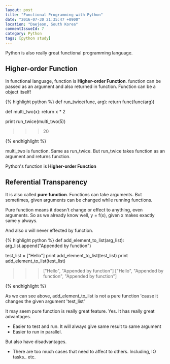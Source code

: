 ```yaml
---
layout: post
title: "Functional Programming with Python"
date: "2016-07-30 21:35:47 +0900"
location: "Daejeon, South Korea"
commentIssueId: 7
category: Python
tags: [python study]
---
```


Python is also really great functional programming language.

<h2> Higher-order Function </h2>

In functional language, function is <b>Higher-order Function</b>. function can be passed as an argument and also returned in function. Function can be a object itself!

{% highlight python %}
def run_twice(func, arg):
    return func(func(arg))

def multi_two(x):
	return x * 2

print run_twice(multi_two(5))
>>>20

{% endhighlight %}

multi_two is function. Same as run_twice. But run_twice takes function as an argument and returns function.

Python's function is <b>Higher-order Function</b>



<h2> Referential Transparency </h2>

It is also called <b>pure function</b>. Functions can take arguments. But sometimes, given arguments can be changed while running functions.

Pure function means it doesn't change or effect to anything, even arguments. So as we already know well, y = f(x), given x makes exactly same y always.

And also x will never effected by function.

{% highlight python %}
def add_element_to_list(arg_list):
    arg_list.append("Appended by function")

test_list = ["Hello"]
print add_element_to_list(test_list)
print add_element_to_list(test_list)

>>>["Hello", "Appended by function"]
>>>["Hello", "Appended by function", "Appended by function"]

{% endhighlight %}

As we can see above, add_element_to_list is not a pure function 'cause it changes the given argument 'test_list'


It may seem pure function is really great feature. Yes. It has really great advantages.

* Easier to test and run. It will always give same result to same argument
* Easier to run in parallel.

But also have disadvantages.

* There are too much cases that need to affect to others. Including, IO tasks.. etc.
